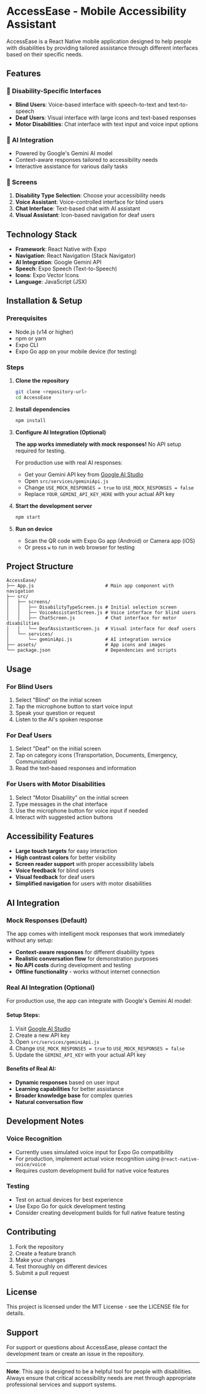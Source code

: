 # AccessEase - Mobile Accessibility Assistant

AccessEase is a React Native mobile application designed to help people with disabilities by providing tailored assistance through different interfaces based on their specific needs.

## Features

### 🎯 Disability-Specific Interfaces
- **Blind Users**: Voice-based interface with speech-to-text and text-to-speech
- **Deaf Users**: Visual interface with large icons and text-based responses
- **Motor Disabilities**: Chat interface with text input and voice input options

### 🤖 AI Integration
- Powered by Google's Gemini AI model
- Context-aware responses tailored to accessibility needs
- Interactive assistance for various daily tasks

### 📱 Screens
1. **Disability Type Selection**: Choose your accessibility needs
2. **Voice Assistant**: Voice-controlled interface for blind users
3. **Chat Interface**: Text-based chat with AI assistant
4. **Visual Assistant**: Icon-based navigation for deaf users

## Technology Stack

- **Framework**: React Native with Expo
- **Navigation**: React Navigation (Stack Navigator)
- **AI Integration**: Google Gemini API
- **Speech**: Expo Speech (Text-to-Speech)
- **Icons**: Expo Vector Icons
- **Language**: JavaScript (JSX)

## Installation & Setup

### Prerequisites
- Node.js (v14 or higher)
- npm or yarn
- Expo CLI
- Expo Go app on your mobile device (for testing)

### Steps

1. **Clone the repository**
   ```bash
   git clone <repository-url>
   cd AccessEase
   ```

2. **Install dependencies**
   ```bash
   npm install
   ```

3. **Configure AI Integration (Optional)**

   **The app works immediately with mock responses!** No API setup required for testing.

   For production use with real AI responses:
   - Get your Gemini API key from [Google AI Studio](https://makersuite.google.com/app/apikey)
   - Open `src/services/geminiApi.js`
   - Change `USE_MOCK_RESPONSES = true` to `USE_MOCK_RESPONSES = false`
   - Replace `YOUR_GEMINI_API_KEY_HERE` with your actual API key

4. **Start the development server**
   ```bash
   npm start
   ```

5. **Run on device**
   - Scan the QR code with Expo Go app (Android) or Camera app (iOS)
   - Or press `w` to run in web browser for testing

## Project Structure

```
AccessEase/
├── App.js                          # Main app component with navigation
├── src/
│   ├── screens/
│   │   ├── DisabilityTypeScreen.js # Initial selection screen
│   │   ├── VoiceAssistantScreen.js # Voice interface for blind users
│   │   ├── ChatScreen.js           # Chat interface for motor disabilities
│   │   └── DeafAssistantScreen.js  # Visual interface for deaf users
│   └── services/
│       └── geminiApi.js            # AI integration service
├── assets/                         # App icons and images
└── package.json                    # Dependencies and scripts
```

## Usage

### For Blind Users
1. Select "Blind" on the initial screen
2. Tap the microphone button to start voice input
3. Speak your question or request
4. Listen to the AI's spoken response

### For Deaf Users
1. Select "Deaf" on the initial screen
2. Tap on category icons (Transportation, Documents, Emergency, Communication)
3. Read the text-based responses and information

### For Users with Motor Disabilities
1. Select "Motor Disability" on the initial screen
2. Type messages in the chat interface
3. Use the microphone button for voice input if needed
4. Interact with suggested action buttons

## Accessibility Features

- **Large touch targets** for easy interaction
- **High contrast colors** for better visibility
- **Screen reader support** with proper accessibility labels
- **Voice feedback** for blind users
- **Visual feedback** for deaf users
- **Simplified navigation** for users with motor disabilities

## AI Integration

### Mock Responses (Default)
The app comes with intelligent mock responses that work immediately without any setup:
- **Context-aware responses** for different disability types
- **Realistic conversation flow** for demonstration purposes
- **No API costs** during development and testing
- **Offline functionality** - works without internet connection

### Real AI Integration (Optional)
For production use, the app can integrate with Google's Gemini AI model:

#### Setup Steps:
1. Visit [Google AI Studio](https://makersuite.google.com/app/apikey)
2. Create a new API key
3. Open `src/services/geminiApi.js`
4. Change `USE_MOCK_RESPONSES = true` to `USE_MOCK_RESPONSES = false`
5. Update the `GEMINI_API_KEY` with your actual API key

#### Benefits of Real AI:
- **Dynamic responses** based on user input
- **Learning capabilities** for better assistance
- **Broader knowledge base** for complex queries
- **Natural conversation flow**

## Development Notes

### Voice Recognition
- Currently uses simulated voice input for Expo Go compatibility
- For production, implement actual voice recognition using `@react-native-voice/voice`
- Requires custom development build for native voice features

### Testing
- Test on actual devices for best experience
- Use Expo Go for quick development testing
- Consider creating development builds for full native feature testing

## Contributing

1. Fork the repository
2. Create a feature branch
3. Make your changes
4. Test thoroughly on different devices
5. Submit a pull request

## License

This project is licensed under the MIT License - see the LICENSE file for details.

## Support

For support or questions about AccessEase, please contact the development team or create an issue in the repository.

---

**Note**: This app is designed to be a helpful tool for people with disabilities. Always ensure that critical accessibility needs are met through appropriate professional services and support systems.
